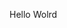 Hello Wolrd

























































































































































































































































































































































































































































































































































































































































































































































































































































































































































































































































































































































































































































































































































































































































































































































































































































































































































































































































































































































































































































































































































































































































































































































































































































































































































































































































































































































































































































































































































































































































































































































































































































































































































































































































































































































































































































































